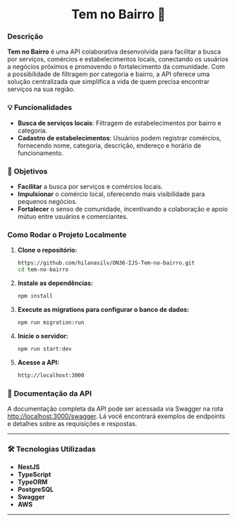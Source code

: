 <h1 align=center> <strong>Tem no Bairro 📍</strong> </h1>

### **Descrição**
**Tem no Bairro** é uma API colaborativa desenvolvida para facilitar a busca por serviços, comércios e estabelecimentos locais, conectando os usuários a negócios próximos e promovendo o fortalecimento da comunidade. Com a possibilidade de filtragem por categoria e bairro, a API oferece uma solução centralizada que simplifica a vida de quem precisa encontrar serviços na sua região. 

### 💡 **Funcionalidades**
- **Busca de serviços locais**: Filtragem de estabelecimentos por bairro e categoria.
- **Cadastro de estabelecimentos**: Usuários podem registrar comércios, fornecendo nome, categoria, descrição, endereço e horário de funcionamento.

### 📌 **Objetivos**
- **Facilitar** a busca por serviços e comércios locais.
- **Impulsionar** o comércio local, oferecendo mais visibilidade para pequenos negócios.
- **Fortalecer** o senso de comunidade, incentivando a colaboração e apoio mútuo entre usuários e comerciantes.

### **Como Rodar o Projeto Localmente**

1. **Clone o repositório:**
   ```bash
   https://github.com/hilanasilv/ON36-IJS-Tem-no-bairro.git
   cd tem-no-bairro
   ```

2. **Instale as dependências:**
   ```bash
   npm install
   ```

3. **Execute as migrations para configurar o banco de dados:**
   ```bash
   npm run migration:run
   ```

4. **Inicie o servidor:**
   ```bash
   npm run start:dev
   ```

5. **Acesse a API:**
   ```bash
   http://localhost:3000
   ```

### 📄 **Documentação da API**

A documentação completa da API pode ser acessada via Swagger na rota [http://localhost:3000/swagger](http://localhost:3000/swagger). Lá você encontrará exemplos de endpoints e detalhes sobre as requisições e respostas.

---

### 🛠️ **Tecnologias Utilizadas**
- **NestJS**
- **TypeScript**
- **TypeORM**
- **PostgreSQL**
- **Swagger**
- **AWS**

---
